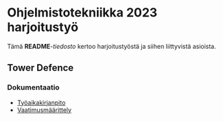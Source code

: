 # Ohjelmistotekniikka 2023 harjoitustyö
Tämä **README**_-tiedosto_ kertoo harjoitustyöstä ja siihen liittyvistä asioista.

## Tower Defence
### Dokumentaatio
- [Työaikakirjanpito](https://github.com/danttu/ot-harjoitustyo/blob/main/harjoitustyo/dokumentaatio/tuntikirjanpito.md)
- [Vaatimusmäärittely](https://github.com/danttu/ot-harjoitustyo/blob/main/harjoitustyo/dokumentaatio/vaatimusmaarittely.md)

